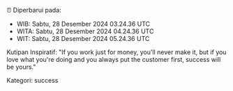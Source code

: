⏰ Diperbarui pada:
- WIB: Sabtu, 28 Desember 2024 03.24.36 UTC
- WITA: Sabtu, 28 Desember 2024 04.24.36 UTC
- WIT: Sabtu, 28 Desember 2024 05.24.36 UTC

Kutipan Inspiratif:
"If you work just for money, you'll never make it, but if you love what you're doing and you always put the customer first, success will be yours."


Kategori: success

